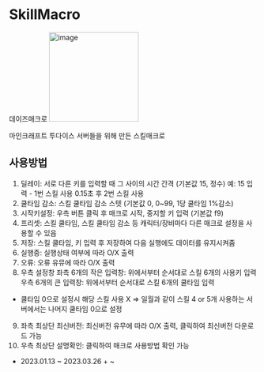# SkillMacro
데이즈매크로
<img width="181" alt="image" src="https://user-images.githubusercontent.com/57057173/227762091-54f9ad93-5c51-47ed-a0a9-e53ab664f5de.png">

마인크래프트 투다이스 서버들을 위해 만든 스킬매크로

## 사용방법
1. 딜레이: 서로 다른 키를 입력할 때 그 사이의 시간 간격 (기본값 15, 정수)
  예: 15 입력 - 1번 스킬 사용 0.15초 후 2번 스킬 사용
2. 쿨타임 감소: 스킬 쿨타임 감소 스텟 (기본값 0, 0~99, 1당 쿨타임 1%감소)
3. 시작키설정: 우측 버튼 클릭 후 매크로 시작, 중지할 키 입력 (기본값 f9)
4. 프리셋: 스킬 쿨타임, 스킬 쿨타임 감소 등 캐릭터/장비마다 다른 매크로 설정을 사용할 수 있음
5. 저장: 스킬 쿨타임, 키 입력 후 저장하여 다음 실행에도 데이터를 유지시켜줌
6. 실행중: 실행상태 여부에 따라 O/X 출력
7. 오류: 오류 유뮤에 따라 O/X 출력
8. 우측 설정창
  좌측 6개의 작은 입력창: 위에서부터 순서대로 스킬 6개의 사용키 입력
  우측 6개의 큰 입력창: 위에서부터 순서대로 스킬 6개의 쿨타임 입력
  * 쿨타임 0으로 설정시 해당 스킬 사용 X => 일월과 같이 스킬 4 or 5개 사용하는 서버에서는 나머지 쿨타임 0으로 설정
9. 좌측 최상단 최신버전: 최신버전 유무에 따라 O/X 출력, 클릭하여 최신버전 다운로드 가능
10. 우측 최상단 설명확인: 클릭하여 매크로 사용방법 확인 가능

- 2023.01.13 ~ 2023.03.26 + ~
